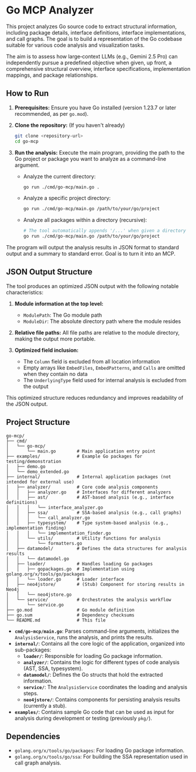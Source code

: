 # Go MCP Analyzer

This project analyzes Go source code to extract structural information, including package details, interface definitions, interface implementations, and call graphs. The goal is to build a representation of the Go codebase suitable for various code analysis and visualization tasks.

The aim is to assess how large‑context LLMs (e.g., Gemini 2.5 Pro) can independently pursue a predefined objective when given, up front, a comprehensive structural overview, interface specifications, implementation mappings, and package relationships.


## How to Run

1.  **Prerequisites:** Ensure you have Go installed (version 1.23.7 or later recommended, as per `go.mod`).
2.  **Clone the repository:** (If you haven't already)
    ```bash
    git clone <repository-url>
    cd go-mcp
    ```
3.  **Run the analysis:** Execute the main program, providing the path to the Go project or package you want to analyze as a command-line argument.

    *   Analyze the current directory:
        ```bash
        go run ./cmd/go-mcp/main.go .
        ```
    *   Analyze a specific project directory:
        ```bash
        go run ./cmd/go-mcp/main.go /path/to/your/go/project
        ```
    *   Analyze all packages within a directory (recursive):
        ```bash
        # The tool automatically appends '/...' when given a directory
        go run ./cmd/go-mcp/main.go /path/to/your/go/project
        ```

The program will output the analysis results in JSON format to standard output and a summary to standard error. Goal is to turn it into an MCP.

## JSON Output Structure

The tool produces an optimized JSON output with the following notable characteristics:

1. **Module information at the top level:**
   - `ModulePath`: The Go module path
   - `ModuleDir`: The absolute directory path where the module resides

2. **Relative file paths:** All file paths are relative to the module directory, making the output more portable.

3. **Optimized field inclusion:**
   - The `Column` field is excluded from all location information
   - Empty arrays like `EmbedFiles`, `EmbedPatterns`, and `Calls` are omitted when they contain no data
   - The `UnderlyingType` field used for internal analysis is excluded from the output

This optimized structure reduces redundancy and improves readability of the JSON output.

## Project Structure

```
go-mcp/
├── cmd/
│   └── go-mcp/
│       └── main.go        # Main application entry point
├── examples/              # Example Go packages for testing/demonstration
│   ├── demo.go
│   └── demo_extended.go
├── internal/              # Internal application packages (not intended for external use)
│   ├── analyzer/          # Core code analysis components
│   │   ├── analyzer.go    # Interfaces for different analyzers
│   │   ├── ast/           # AST-based analysis (e.g., interface definitions)
│   │   │   └── interface_analyzer.go
│   │   ├── ssa/           # SSA-based analysis (e.g., call graphs)
│   │   │   └── call_analyzer.go
│   │   ├── typesystem/    # Type system-based analysis (e.g., implementation finding)
│   │   │   └── implementation_finder.go
│   │   └── utils/         # Utility functions for analysis
│   │       └── formatters.go
│   ├── datamodel/         # Defines the data structures for analysis results
│   │   └── datamodel.go
│   ├── loader/            # Handles loading Go packages
│   │   ├── gopackages.go  # Implementation using golang.org/x/tools/go/packages
│   │   └── loader.go      # Loader interface
│   ├── neo4jstore/        # (Stub) Component for storing results in Neo4j
│   │   └── neo4jstore.go
│   └── service/           # Orchestrates the analysis workflow
│       └── service.go
├── go.mod                 # Go module definition
├── go.sum                 # Dependency checksums
└── README.md              # This file
```

*   **`cmd/go-mcp/main.go`**: Parses command-line arguments, initializes the `AnalysisService`, runs the analysis, and prints the results.
*   **`internal/`**: Contains all the core logic of the application, organized into sub-packages:
    *   **`loader/`**: Responsible for loading Go package information.
    *   **`analyzer/`**: Contains the logic for different types of code analysis (AST, SSA, typesystem).
    *   **`datamodel/`**: Defines the Go structs that hold the extracted information.
    *   **`service/`**: The `AnalysisService` coordinates the loading and analysis steps.
    *   **`neo4jstore/`**: Contains components for persisting analysis results (currently a stub).
*   **`examples/`**: Contains sample Go code that can be used as input for analysis during development or testing (previously `pkg/`).

## Dependencies

*   `golang.org/x/tools/go/packages`: For loading Go package information.
*   `golang.org/x/tools/go/ssa`: For building the SSA representation used in call graph analysis.

